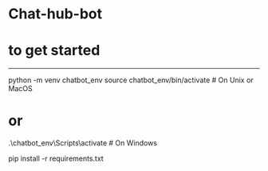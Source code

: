 # Chat-hub-bot


# to get started
---

python -m venv chatbot_env
source chatbot_env/bin/activate  # On Unix or MacOS
# or
.\chatbot_env\Scripts\activate  # On Windows

pip install -r requirements.txt